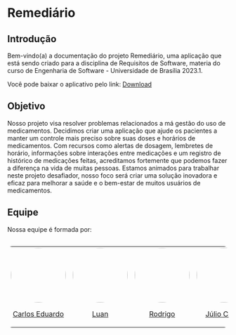 # Remediário

## Introdução

Bem-vindo(a) a documentação do projeto Remediário, uma aplicação que está sendo criado para a disciplina de Requisitos de Software, materia do curso de Engenharia de Software - Universidade de Brasília 2023.1.

Você pode baixar o aplicativo pelo link: [Download](https://expo.dev/accounts/luanmq/projects/remediario/builds/0bf548bb-8e18-4635-88e9-d3e8d68b4c8d)

## Objetivo

Nosso projeto visa resolver problemas relacionados a má gestão do uso de medicamentos. Decidimos criar uma aplicação que ajude os pacientes a manter um controle mais preciso sobre suas doses e horários de medicamentos. Com recursos como alertas de dosagem, lembretes de horário, informações sobre interações entre medicações e um registro de histórico de medicações feitas, acreditamos fortemente que podemos fazer a diferença na vida de muitas pessoas. Estamos animados para trabalhar neste projeto desafiador, nosso foco será criar uma solução inovadora e eficaz para melhorar a saúde e o bem-estar de muitos usuários de medicamentos.

## Equipe

Nossa equipe é formada por:

<div style="display: flex; justify-content: center;">

<table style=" border-radius: 10px; max-width: 900px;">
    <tr>
      <td valign="top">
        <a href="http://github.com/CarlosEduardoMendesDeMesquita">
          <img align="center" src="http://github.com/CarlosEduardoMendesDeMesquita.png" width="125" style="border-radius: 200px;" />
          <p align="center"> Carlos Eduardo </p>
        </a>
      </td>
        <td valign="top">
        <a href="http://github.com/Luanmq">
          <img align="center" src="http://github.com/Luanmq.png" width="125" style="border-radius: 200px;" />
          <p align="center"> Luan </p>
        </a>
      </td>
        <td valign="top">
        <a href="http://github.com/RodrigoWright">
          <img align="center" src="http://github.com/RodrigoWright.png" width="125" style="border-radius: 200px;" />
          <p align="center"> Rodrigo </p>
        </a>
      </td>
        <td valign="top">
        <a href="http://github.com/typejulio">
          <img align="center" src="http://github.com/typejulio.png" width="125" style="border-radius: 200px;" />
          <p align="center"> Júlio César </p>
        </a>
      </td>
        <td valign="top">
        <a href="http://github.com/Mateuszinnn">
          <img align="center" src="http://github.com/Mateuszinnn.png" width="125" style="border-radius: 200px;" />
          <p align="center"> Mateus </p>
        </a>
      </td>
    </tr>
    
  </table>

</div>
